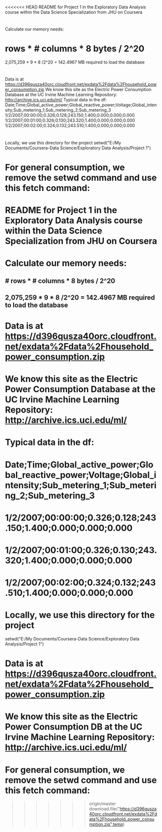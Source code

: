<<<<<<< HEAD
 README for Project 1 in the Exploratory Data Analysis course within the Data Science Specialization from JHU on Coursera
# 
Calculate our memory needs:
 # rows * # columns * 8 bytes / 2^20
 2,075,259 * 9 * 8 /2^20 = 142.4967 MB required to load the database
#
 Data is at https://d396qusza40orc.cloudfront.net/exdata%2Fdata%2Fhousehold_power_consumption.zip
 We know this site as the Electric Power Consumption Database at the UC Irvine Machine Learning Repository: http://archive.ics.uci.edu/ml/
 Typical data in the df:
 Date;Time;Global_active_power;Global_reactive_power;Voltage;Global_intensity;Sub_metering_1;Sub_metering_2;Sub_metering_3
 1/2/2007;00:00:00;0.326;0.128;243.150;1.400;0.000;0.000;0.000
 1/2/2007;00:01:00;0.326;0.130;243.320;1.400;0.000;0.000;0.000
 1/2/2007;00:02:00;0.324;0.132;243.510;1.400;0.000;0.000;0.000
#
 Locally, we use this directory for the project
setwd("E:/My Documents/Coursera-Data Science/Exploratory Data Analysis/Project 1")
#
 For general consumption, we remove the setwd command and use this fetch command:
=======
# README for Project 1 in the Exploratory Data Analysis course within the Data Science Specialization from JHU on Coursera
# Calculate our memory needs:
## # rows * # columns * 8 bytes / 2^20
## 2,075,259 * 9 * 8 /2^20 = 142.4967 MB required to load the database
#
# Data is at https://d396qusza40orc.cloudfront.net/exdata%2Fdata%2Fhousehold_power_consumption.zip
# We know this site as the Electric Power Consumption Database at the UC Irvine Machine Learning Repository: http://archive.ics.uci.edu/ml/
# Typical data in the df:
# Date;Time;Global_active_power;Global_reactive_power;Voltage;Global_intensity;Sub_metering_1;Sub_metering_2;Sub_metering_3
# 1/2/2007;00:00:00;0.326;0.128;243.150;1.400;0.000;0.000;0.000
# 1/2/2007;00:01:00;0.326;0.130;243.320;1.400;0.000;0.000;0.000
# 1/2/2007;00:02:00;0.324;0.132;243.510;1.400;0.000;0.000;0.000
#
# Locally, we use this directory for the project
setwd("E:/My Documents/Coursera-Data Science/Exploratory Data Analysis/Project 1")
#
#
# Data is at https://d396qusza40orc.cloudfront.net/exdata%2Fdata%2Fhousehold_power_consumption.zip
# We know this site as the Electric Power Consumption DB at the UC Irvine Machine Learning Repository: http://archive.ics.uci.edu/ml/
# For general consumption, we remove the setwd command and use this fetch command:
>>>>>>> origin/master
download.file("https://d396qusza40orc.cloudfront.net/exdata%2Fdata%2Fhousehold_power_consumption.zip",temp)